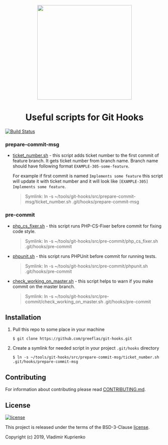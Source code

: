 <p align="center">
    <a href="https://github.com/greeflas/git-hooks" target="_blank">
        <img src="https://github.com/greeflas/git-hooks/blob/master/docs/logo.png" height="300px">
    </a>
    <h1 align="center">Useful scripts for Git Hooks</h1>
</p>

[![Build Status](https://travis-ci.org/greeflas/git-hooks.svg?branch=master)](https://travis-ci.org/greeflas/git-hooks)

### prepare-commit-msg

* [ticket_number.sh](src/prepare-commit-msg/ticket_number.sh) - this script adds ticket number to the first commit
of feature branch. It gets ticket number from branch name. Branch name should have following format `EXAMPLE-305-some-feature`.

    For example if first commit is named `Implements some feature` this script will update it with ticket number and it will look like `[EXAMPLE-305] Implements some feature`.

    > Symlink: ln -s ~/tools/git-hooks/src/prepare-commit-msg/ticket_number.sh .git/hooks/prepare-commit-msg

### pre-commit

* [php_cs_fixer.sh](src/pre-commit/php_cs_fixer.sh) - this script runs PHP-CS-Fixer before commit for fixing code style.

    > Symlink: ln -s ~/tools/git-hooks/src/pre-commit/php_cs_fixer.sh .git/hooks/pre-commit

* [phpunit.sh](src/pre-commit/phpunit.sh) - this script runs PHPUnit before commit for running tests.

    > Symlink: ln -s ~/tools/git-hooks/src/pre-commit/phpunit.sh .git/hooks/pre-commit

* [check_working_on_master.sh](src/pre-commit/check_working_on_master.sh) - this script helps to warn if you make commit on the master branch.

    > Symlink: ln -s ~/tools/git-hooks/src/pre-commit/check_working_on_master.sh .git/hooks/pre-commit

Installation
------------

1. Pull this repo to some place in your machine

    `$ git clone https://github.com/greeflas/git-hooks.git`

2. Create a symlink for needed script in your project `.git/hooks` directory

    `$ ln -s ~/tools/git-hooks/src/prepare-commit-msg/ticket_number.sh .git/hooks/prepare-commit-msg`

Contributing
------------

For information about contributing please read [CONTRIBUTING.md](CONTRIBUTING.md).

License
-------

[![license](https://img.shields.io/github/license/greeflas/git-hooks.svg)](LICENSE)

This project is released under the terms of the BSD-3-Clause [license](LICENSE).

Copyright (c) 2019, Vladimir Kuprienko
